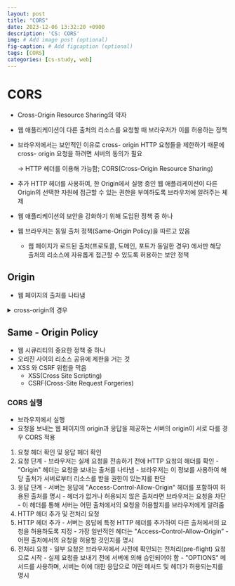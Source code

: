 ```yaml
---
layout: post
title: "CORS"
date: 2023-12-06 13:32:20 +0900
description: 'CS: CORS'
img: # Add image post (optional)
fig-caption: # Add figcaption (optional)
tags: [CORS]
categories: [cs-study, web]
---
```


# CORS

- Cross-Origin Resource Sharing의 약자
- 웹 애플리케이션이 다른 출처의 리소스를 요청할 때 브라우저가 이를 허용하는 정책
- 브라우저에서는 보안적인 이유로 cross- origin HTTP 요청들을 제한하기 때문에 cross- origin 요청을 하려면 서버의 동의가 필요

  → HTTP 헤더를 이용해 가능함; CORS(Cross-Origin Resource Sharing)

- 추가 HTTP 헤더를 사용하여, 한 Origin에서 실행 중인 웹 애플리케이션이 다른 Origin의 선택한 자원에 접근할 수 있는 권한을 부여하도록 브라우저에 알려주는 체제
- 웹 애플리케이션의 보안을 강화하기 위해 도입된 정책 중 하나
- 웹 브라우저는 동일 출처 정책(Same-Origin Policy)을 따르고 있음
  - 웹 페이지가 로드된 출처(프로토콜, 도메인, 포트가 동일한 경우) 에서만 해당 출처의 리소스에 자유롭게 접근할 수 있도록 허용하는 보안 정책

## Origin

- 웹 페이지의 출처를 나타냄
<details>
  <summary>cross-origin의 경우</summary>
  <ul>
    <li>프로토콜이 다른 경우
      <ul>
        <li>http / https</li>
      </ul>
    </li>
    <li>도메인이 다른 경우</li>
    <li>포트 번호가 다른 경우</li>
  </ul>
</details>



## Same - Origin Policy

- 웹 시큐리티의 중요한 정책 중 하나
- 오리진 사이의 리소스 공유에 제한을 거는 것
- XSS 와 CSRF 위험을 막음
  - XSS(Cross Site Scripting)
  - CSRF(Cross-Site Request Forgeries)

### CORS 실행

- 브라우저에서 실행
- 요청을 보내는 웹 페이지의 origin과 응답을 제공하는 서버의 origin이 서로 다를 경우 CORS 적용
1. 요청 헤더 확인 및 응답 헤더 확인
  1. 요청 단계
    - 브라우저는 실제 요청을 전송하기 전에 HTTP 요청의 헤더를 확인
    - "Origin" 헤더는 요청을 보내는 출처를 나타냄
    - 브라우저는 이 정보를 사용하여 해당 출처가 서버로부터 리소스를 받을 권한이 있는지를 판단
  2. 응답 단계
    - 서버는 응답에 "Access-Control-Allow-Origin" 헤더를 포함하여 허용된 출처를 명시
    - 헤더가 없거나 허용되지 않은 출처라면 브라우저는 요청을 차단
    - 이 헤더를 통해 서버는 어떤 출처에서의 요청을 허용할지를 브라우저에게 알려줌
2. HTTP 헤더 추가 및 전처리 요청
  1. HTTP 헤더 추가
    - 서버는 응답에 특정 HTTP 헤더를 추가하여 다른 출처에서의 요청을 허용하도록 지정
    - 가장 일반적인 헤더는 "Access-Control-Allow-Origin”
    - 어떤 출처에서의 요청을 허용할 것인지를 명시
  2. 전처리 요청
    - 일부 요청은 브라우저에서 사전에 확인되는 전처리(pre-flight) 요청으로 시작
    - 실제 요청을 보내기 전에 서버에 의해 승인되어야 함
    - "OPTIONS" 메서드를 사용하며, 서버는 이에 대한 응답으로 어떤 메서드 및 헤더가 허용되는지를 명시
